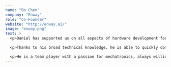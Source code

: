 ```yaml
---
name: "Bo Chen"
company: "Enway"
role: "Co-Founder"
website: "http://enway.ai/"
image: "enway.png"
text: >
  <p>Daniel has supported us on all aspects of hardware development for autonomous specialty vehicles, including mechanical and electrical/electronics development and integration.</p>

  <p>Thanks to his broad technical knowledge, he is able to quickly come up with and implement reliable solutions during the different stages of prototyping and testing, as well as analyze and troubleshoot the vehicles’ mechatronic systems. Daniel has also helped us set up the company’s workshop and mentored new trainees.</p>

  <p>He is a team player with a passion for mechatronics, always willing to share his knowledge and help others to advance.</p>
---
```

